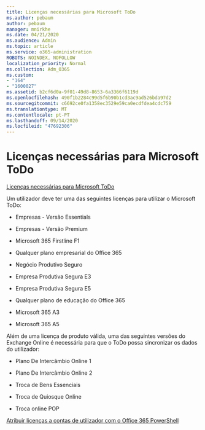 ```yaml
---
title: Licenças necessárias para Microsoft ToDo
ms.author: pebaum
author: pebaum
manager: mnirkhe
ms.date: 04/21/2020
ms.audience: Admin
ms.topic: article
ms.service: o365-administration
ROBOTS: NOINDEX, NOFOLLOW
localization_priority: Normal
ms.collection: Adm_O365
ms.custom:
- "164"
- "1600027"
ms.assetid: b2cf6d0a-9f01-49d8-8653-6a3366f6119d
ms.openlocfilehash: 490f1b2284c99d5f6b90b1cd3ac9ad526bda97d2
ms.sourcegitcommit: c6692ce0fa1358ec3529e59ca0ecdfdea4cdc759
ms.translationtype: MT
ms.contentlocale: pt-PT
ms.lasthandoff: 09/14/2020
ms.locfileid: "47692306"
---
```

# <a name="required-licenses-for-microsoft-todo"></a>Licenças necessárias para Microsoft ToDo

[Licenças necessárias para Microsoft ToDo](https://support.office.com/article/381e9d1b-c500-49b5-973e-890fd86528d7.aspx)
  
Um utilizador deve ter uma das seguintes licenças para utilizar o Microsoft ToDo:
  
- Empresas - Versão Essentials

- Empresas - Versão Premium

- Microsoft 365 Firstline F1

- Qualquer plano empresarial do Office 365

- Negócio Produtivo Seguro

- Empresa Produtiva Segura E3

- Empresa Produtiva Segura E5

- Qualquer plano de educação do Office 365

- Microsoft 365 A3

- Microsoft 365 A5

Além de uma licença de produto válida, uma das seguintes versões do Exchange Online é necessária para que o ToDo possa sincronizar os dados do utilizador:
  
- Plano De Intercâmbio Online 1

- Plano De Intercâmbio Online 2

- Troca de Bens Essenciais

- Troca de Quiosque Online

- Troca online POP

[Atribuir licenças a contas de utilizador com o Office 365 PowerShell](https://docs.microsoft.com/office365/enterprise/powershell/assign-licenses-to-user-accounts-with-office-365-powershell )
  
